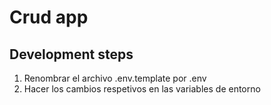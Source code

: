 

# Crud app 


## Development steps

1. Renombrar el archivo .env.template por .env
2. Hacer los cambios respetivos en las variables de entorno